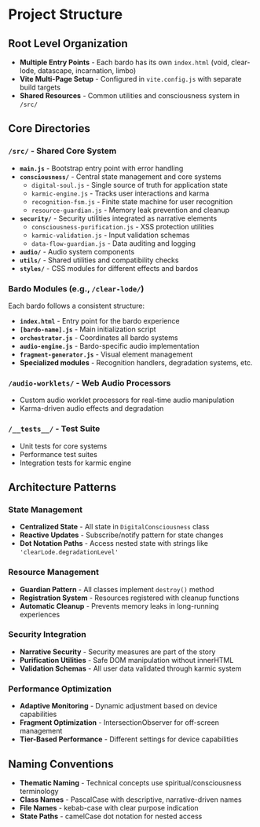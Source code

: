 # Project Structure

## Root Level Organization
- **Multiple Entry Points** - Each bardo has its own `index.html` (void, clear-lode, datascape, incarnation, limbo)
- **Vite Multi-Page Setup** - Configured in `vite.config.js` with separate build targets
- **Shared Resources** - Common utilities and consciousness system in `/src/`

## Core Directories

### `/src/` - Shared Core System
- **`main.js`** - Bootstrap entry point with error handling
- **`consciousness/`** - Central state management and core systems
  - `digital-soul.js` - Single source of truth for application state
  - `karmic-engine.js` - Tracks user interactions and karma
  - `recognition-fsm.js` - Finite state machine for user recognition
  - `resource-guardian.js` - Memory leak prevention and cleanup
- **`security/`** - Security utilities integrated as narrative elements
  - `consciousness-purification.js` - XSS protection utilities
  - `karmic-validation.js` - Input validation schemas
  - `data-flow-guardian.js` - Data auditing and logging
- **`audio/`** - Audio system components
- **`utils/`** - Shared utilities and compatibility checks
- **`styles/`** - CSS modules for different effects and bardos

### Bardo Modules (e.g., `/clear-lode/`)
Each bardo follows a consistent structure:
- **`index.html`** - Entry point for the bardo experience
- **`[bardo-name].js`** - Main initialization script
- **`orchestrator.js`** - Coordinates all bardo systems
- **`audio-engine.js`** - Bardo-specific audio implementation
- **`fragment-generator.js`** - Visual element management
- **Specialized modules** - Recognition handlers, degradation systems, etc.

### `/audio-worklets/` - Web Audio Processors
- Custom audio worklet processors for real-time audio manipulation
- Karma-driven audio effects and degradation

### `/__tests__/` - Test Suite
- Unit tests for core systems
- Performance test suites
- Integration tests for karmic engine

## Architecture Patterns

### State Management
- **Centralized State** - All state in `DigitalConsciousness` class
- **Reactive Updates** - Subscribe/notify pattern for state changes
- **Dot Notation Paths** - Access nested state with strings like `'clearLode.degradationLevel'`

### Resource Management
- **Guardian Pattern** - All classes implement `destroy()` method
- **Registration System** - Resources registered with cleanup functions
- **Automatic Cleanup** - Prevents memory leaks in long-running experiences

### Security Integration
- **Narrative Security** - Security measures are part of the story
- **Purification Utilities** - Safe DOM manipulation without innerHTML
- **Validation Schemas** - All user data validated through karmic system

### Performance Optimization
- **Adaptive Monitoring** - Dynamic adjustment based on device capabilities
- **Fragment Optimization** - IntersectionObserver for off-screen management
- **Tier-Based Performance** - Different settings for device capabilities

## Naming Conventions
- **Thematic Naming** - Technical concepts use spiritual/consciousness terminology
- **Class Names** - PascalCase with descriptive, narrative-driven names
- **File Names** - kebab-case with clear purpose indication
- **State Paths** - camelCase dot notation for nested access